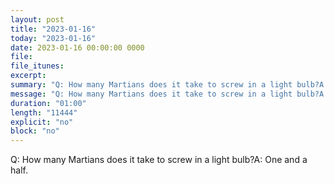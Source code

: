 ```yaml
---
layout: post
title: "2023-01-16"
today: "2023-01-16"
date: 2023-01-16 00:00:00 0000
file:
file_itunes:
excerpt:
summary: "Q: How many Martians does it take to screw in a light bulb?A: One and a half."
message: "Q: How many Martians does it take to screw in a light bulb?A: One and a half."
duration: "01:00"
length: "11444"
explicit: "no"
block: "no"
---
```

Q: How many Martians does it take to screw in a light bulb?A: One and a half.

